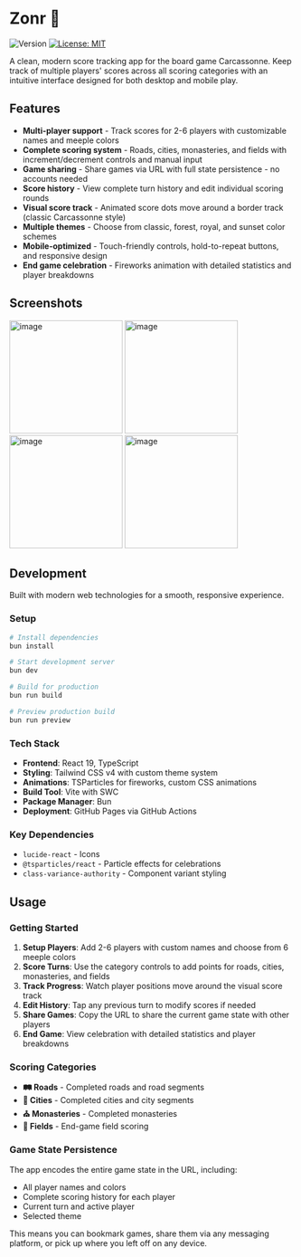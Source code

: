 # Zonr :european_castle:


![Version](https://img.shields.io/badge/version-1.1-blue) [![License: MIT](https://img.shields.io/badge/License-MIT-yellow.svg)](https://opensource.org/licenses/MIT)

A clean, modern score tracking app for the board game Carcassonne. Keep track of multiple players' scores across all scoring categories with an intuitive interface designed for both desktop and mobile play.

## Features

- **Multi-player support** - Track scores for 2-6 players with customizable names and meeple colors
- **Complete scoring system** - Roads, cities, monasteries, and fields with increment/decrement controls and manual input
- **Game sharing** - Share games via URL with full state persistence - no accounts needed
- **Score history** - View complete turn history and edit individual scoring rounds
- **Visual score track** - Animated score dots move around a border track (classic Carcassonne style)
- **Multiple themes** - Choose from classic, forest, royal, and sunset color schemes
- **Mobile-optimized** - Touch-friendly controls, hold-to-repeat buttons, and responsive design
- **End game celebration** - Fireworks animation with detailed statistics and player breakdowns

## Screenshots

<img width="200" alt="image" src="https://github.com/user-attachments/assets/cf1fc946-4198-4f2e-9674-c0cdd5db42af" />

<img width="200" alt="image" src="https://github.com/user-attachments/assets/8247e71a-b472-4184-a73f-228dd7043844" />

<img width="200" alt="image" src="https://github.com/user-attachments/assets/98526bbf-6ecf-47ba-ab5b-d79df37f7b45" />

<img width="200" alt="image" src="https://github.com/user-attachments/assets/e63c9eab-feda-417f-8e7c-5cf3556c52dd" />

## Development

Built with modern web technologies for a smooth, responsive experience.

### Setup

```bash
# Install dependencies
bun install

# Start development server
bun dev

# Build for production
bun run build

# Preview production build
bun run preview
```

### Tech Stack

- **Frontend**: React 19, TypeScript
- **Styling**: Tailwind CSS v4 with custom theme system
- **Animations**: TSParticles for fireworks, custom CSS animations
- **Build Tool**: Vite with SWC
- **Package Manager**: Bun
- **Deployment**: GitHub Pages via GitHub Actions

### Key Dependencies

- `lucide-react` - Icons
- `@tsparticles/react` - Particle effects for celebrations
- `class-variance-authority` - Component variant styling

## Usage

### Getting Started

1. **Setup Players**: Add 2-6 players with custom names and choose from 6 meeple colors
2. **Score Turns**: Use the category controls to add points for roads, cities, monasteries, and fields
3. **Track Progress**: Watch player positions move around the visual score track
4. **Edit History**: Tap any previous turn to modify scores if needed
5. **Share Games**: Copy the URL to share the current game state with other players
6. **End Game**: View celebration with detailed statistics and player breakdowns

### Scoring Categories

- **🛤️ Roads** - Completed roads and road segments
- **🏰 Cities** - Completed cities and city segments  
- **⛪ Monasteries** - Completed monasteries
- **🌾 Fields** - End-game field scoring

### Game State Persistence

The app encodes the entire game state in the URL, including:
- All player names and colors
- Complete scoring history for each player
- Current turn and active player
- Selected theme

This means you can bookmark games, share them via any messaging platform, or pick up where you left off on any device.
